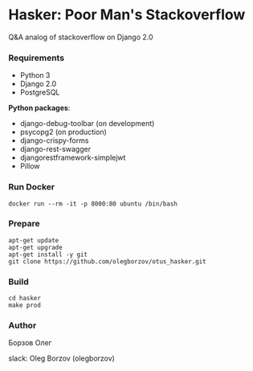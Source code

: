 # Hasker: Poor Man's Stackoverflow
Q&A analog of stackoverflow on Django 2.0

### Requirements
<ul>
    <li>Python 3</li>
    <li>Django 2.0</li>
    <li>PostgreSQL</li>
</ul>
<b>Python packages</b>:
<ul>
    <li>django-debug-toolbar (on development)</li>
    <li>psycopg2 (on production)</li>
    <li>django-crispy-forms</li>
    <li>django-rest-swagger</li>
    <li>djangorestframework-simplejwt</li>
    <li>Pillow</li>
</ul>

### Run Docker
```
docker run --rm -it -p 8000:80 ubuntu /bin/bash
```

### Prepare
```
apt-get update
apt-get upgrade
apt-get install -y git
git clone https://github.com/olegborzov/otus_hasker.git
```

### Build
```
cd hasker
make prod
```

### Author

Борзов Олег

slack: Oleg Borzov (olegborzov)
